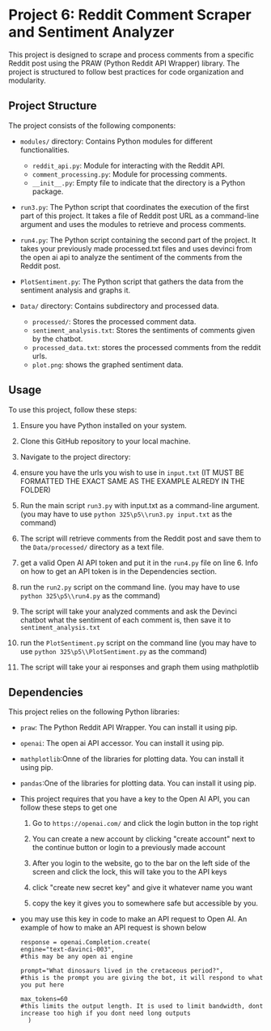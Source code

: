 # Project 6: Reddit Comment Scraper and Sentiment Analyzer

This project is designed to scrape and process comments from a specific Reddit post using the PRAW (Python Reddit API Wrapper) library. The project is structured to follow best practices for code organization and modularity.

## Project Structure

The project consists of the following components:

- `modules/` directory: Contains Python modules for different functionalities.
    - `reddit_api.py`: Module for interacting with the Reddit API.
    - `comment_processing.py`: Module for processing comments.
    - `__init__.py`: Empty file to indicate that the directory is a Python package.

- `run3.py`: The Python script that coordinates the execution of the first part of this project. It takes a file of Reddit post URL as a command-line argument and uses the modules to retrieve and process comments.
- `run4.py`: The Python script containing the second part of the project. It takes your previously made processed.txt files and uses devinci from the open ai api to analyze the sentiment of the comments from the Reddit post.
- `PlotSentiment.py`: The Python script that gathers the data from the sentiment analysis and graphs it.

- `Data/` directory: Contains subdirectory and processed data.
    - `processed/`: Stores the processed comment data.
    - `sentiment_analysis.txt`: Stores the sentiments of comments given by the chatbot.
    - `processed_data.txt`: stores the processed comments from the reddit urls.
    - `plot.png`: shows the graphed sentiment data.
## Usage

To use this project, follow these steps:

1. Ensure you have Python installed on your system.

2. Clone this GitHub repository to your local machine.

3. Navigate to the project directory:

4. ensure you have the urls you wish to use in `input.txt` (IT MUST BE FORMATTED THE EXACT SAME AS THE EXAMPLE ALREDY IN THE FOLDER)

5. Run the main script `run3.py` with input.txt as a command-line argument. (you may have to use `python 325\p5\\run3.py input.txt` as the command)


6. The script will retrieve comments from the Reddit post and save them to the `Data/processed/` directory as a text file.

7. get a valid Open AI API token and put it in the `run4.py` file on line 6. Info on how to get an API token is in the Dependencies section.

8. run the `run2.py` script on the command line. (you may have to use `python 325\p5\\run4.py` as the command)

9. The script will take your analyzed comments and ask the Devinci chatbot what the sentiment of each comment is, then save it to `sentiment_analysis.txt`

10. run the `PlotSentiment.py` script on the command line (you may have to use `python 325\p5\\PlotSentiment.py` as the command)

11. The script will take your ai responses and graph them using mathplotlib 

## Dependencies

This project relies on the following Python libraries:

- `praw`: The Python Reddit API Wrapper. You can install it using pip.
- `openai`: The open ai API accessor. You can install it using pip.
- `mathplotlib`:Onne of the libraries for plotting data. You can install it using pip.
- `pandas`:One of the libraries for plotting data. You can install it using pip.

- This project requires that you have a key to the Open AI API, you can follow these steps to get one
  1. Go to `https://openai.com/` and click the login button in the top right

  2. You can create a new account by clicking "create account" next to the continue button or login to a previously made account

  3. After you login to the website, go to the bar on the left side of the screen and click the lock, this will take you to the API keys

  4. click "create new secret key" and give it whatever name you want

  5. copy the key it gives you to somewhere safe but accessible by you.    

- you may use this key in code to make an API request to Open AI. An example of how to make an API request is shown below

      response = openai.Completion.create(
      engine="text-davinci-003",
      #this may be any open ai engine

      prompt="What dinosaurs lived in the cretaceous period?",
      #this is the prompt you are giving the bot, it will respond to what you put here

      max_tokens=60
      #this limits the output length. It is used to limit bandwidth, dont increase too high if you dont need long outputs
        )
